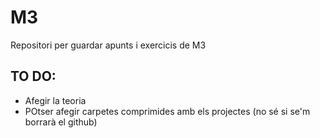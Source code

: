 # M3
Repositori per guardar apunts i exercicis de M3


## TO DO:
* Afegir la teoria
* POtser afegir carpetes comprimides amb els projectes (no sé si se'm borrarà el github)